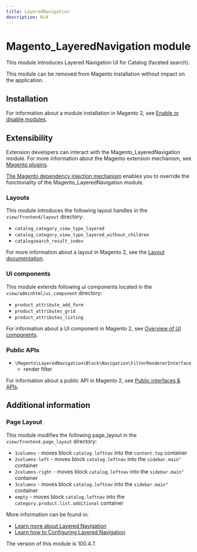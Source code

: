 ```yaml
---
title: LayeredNavigation
description: N/A
---
```


# Magento_LayeredNavigation module

This module introduces Layered Navigation UI for Catalog (faceted search).

This module can be removed from Magento installation without impact on the application.

## Installation

For information about a module installation in Magento 2, see [Enable or disable modules](https://experienceleague.adobe.com/docs/commerce-operations/installation-guide/tutorials/manage-modules.html).

## Extensibility

Extension developers can interact with the Magento_LayeredNavigation module. For more information about the Magento extension mechanism, see [Magento plugins](https://developer.adobe.com/commerce/php/development/components/plugins/).

[The Magento dependency injection mechanism](https://developer.adobe.com/commerce/php/development/components/dependency-injection/) enables you to override the functionality of the Magento_LayeredNavigation module.

### Layouts

This module introduces the following layout handles in the `view/frontend/layout` directory:

- `catalog_category_view_type_layered`
- `catalog_category_view_type_layered_without_children`
- `catalogsearch_result_index`

For more information about a layout in Magento 2, see the [Layout documentation](https://developer.adobe.com/commerce/frontend-core/guide/layouts/).

### UI components

This module extends following ui components located in the `view/adminhtml/ui_component` directory:

- `product_attribute_add_form`
- `product_attributes_grid`
- `product_attributes_listing`

For information about a UI component in Magento 2, see [Overview of UI components](https://developer.adobe.com/commerce/frontend-core/ui-components/).

### Public APIs

- `\Magento\LayeredNavigation\Block\Navigation\FilterRendererInterface`
    - render filter

For information about a public API in Magento 2, see [Public interfaces & APIs](https://developer.adobe.com/commerce/php/development/components/api-concepts/).

## Additional information

### Page Layout

This module modifies the following page_layout in the `view/frontend.page_layout` directory:

- `1columns` - moves block `catalog.leftnav` into the `content.top` container
- `2columns-left` - moves block `catalog.leftnav` into the `sidebar.main"` container
- `2columns-right` - moves block `catalog.leftnav` into the `sidebar.main"` container
- `3columns` - moves block `catalog.leftnav` into the `sidebar.main"` container
- `empty` - moves block `catalog.leftnav` into the `category.product.list.additional` container

More information can be found in:

- [Learn more about Layered Navigation](https://experienceleague.adobe.com/docs/commerce-admin/catalog/catalog/navigation/navigation-layered.html)
- [Learn how to Configuring Layered Navigation](https://experienceleague.adobe.com/docs/commerce-admin/catalog/catalog/navigation/navigation-layered.html#configure-layered-navigation)

<InlineAlert slots="text" />
The version of this module is 100.4.7.
